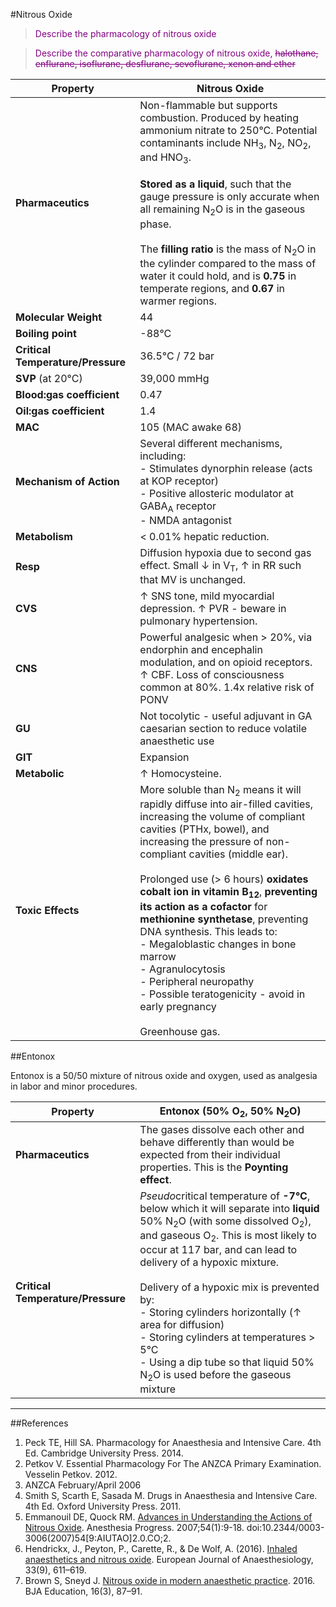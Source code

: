#Nitrous Oxide
> <p style="color:purple";> Describe the pharmacology of nitrous oxide </p>

<!--></!-->

> <p style="color:purple";> Describe the comparative pharmacology of nitrous oxide, <strike>halothane, enflurane, isoflurane, desflurane, sevoflurane, xenon and ether</strike></p>


|Property|Nitrous Oxide|
|--|--|
|**Pharmaceutics**|Non-flammable but supports combustion. Produced by heating ammonium nitrate to 250°C. Potential contaminants include NH<sub>3</sub>, N<sub>2</sub>, NO<sub>2</sub>, and HNO<sub>3</sub>.<br><br> **Stored as a liquid**, such that the gauge pressure is only accurate when all remaining N<sub>2</sub>O is in the gaseous phase.<br><br> The **filling ratio** is the mass of N<sub>2</sub>O in the cylinder compared to the mass of water it could hold, and is **0.75** in temperate regions, and **0.67** in warmer regions.
|**Molecular Weight**|44|
|**Boiling point**|-88°C|
|**Critical Temperature/Pressure**|36.5°C / 72 bar| 
|**SVP** (at 20°C)|39,000 mmHg
|**Blood:gas coefficient**|0.47|
|**Oil:gas coefficient**|1.4|
|**MAC**|105 (MAC awake 68)|
|**Mechanism of Action**|Several different mechanisms, including:<br>- Stimulates dynorphin release (acts at KOP receptor) <br>- Positive allosteric modulator at GABA<sub>A</sub> receptor<br>- NMDA antagonist|
|**Metabolism**|< 0.01% hepatic reduction.|
|**Resp**|Diffusion hypoxia due to second gas effect. Small ↓ in V<sub>T</sub>, ↑ in RR such that MV is unchanged.|
|**CVS**|↑ SNS tone, mild myocardial depression. ↑ PVR - beware in pulmonary hypertension.|
|**CNS**|Powerful analgesic when > 20%, via endorphin and encephalin modulation, and on opioid receptors. ↑ CBF. Loss of consciousness common at 80%. 1.4x relative risk of PONV|
|**GU**|Not tocolytic - useful adjuvant in GA caesarian section to reduce volatile anaesthetic use
|**GIT**|Expansion|
|**Metabolic**|↑ Homocysteine.|
|**Toxic Effects**|More soluble than N<sub>2</sub> means it will rapidly diffuse into air-filled cavities, increasing the volume of compliant cavities (PTHx, bowel), and increasing the pressure of non-compliant cavities (middle ear). <br><br> Prolonged use (> 6 hours) **oxidates cobalt ion in vitamin B<sub>12</sub>**, **preventing its action as a cofactor** for **methionine synthetase**, preventing DNA synthesis. This leads to: <br>- Megaloblastic changes in bone marrow <br>- Agranulocytosis<br>- Peripheral neuropathy <br>- Possible teratogenicity - avoid in early pregnancy <br><br> Greenhouse gas.|

##Entonox

Entonox is a 50/50 mixture of nitrous oxide and oxygen, used as analgesia in labor and minor procedures.

|Property|Entonox (50% O<sub>2</sub>, 50% N<sub>2</sub>O)
|--|--|
|**Pharmaceutics**| The gases dissolve each other and behave differently than would be expected from their individual properties. This is the **Poynting effect**.
|**Critical Temperature/Pressure**| *Pseudo*critical temperature of **-7°C**, below which it will separate into **liquid** 50% N<sub>2</sub>O (with some dissolved O<sub>2</sub>), and gaseous O<sub>2</sub>. This is most likely to occur at 117 bar, and can lead to delivery of a hypoxic mixture. <br><br> Delivery of a hypoxic mix is prevented by: <br>- Storing cylinders horizontally (↑ area for diffusion)<br> - Storing cylinders at temperatures > 5°C <br>- Using a dip tube so that liquid 50% N<sub>2</sub>O is used before the gaseous mixture

---

##References
1. Peck TE, Hill SA. Pharmacology for Anaesthesia and Intensive Care. 4th Ed. Cambridge University Press. 2014.  
2. Petkov V. Essential Pharmacology For The ANZCA Primary Examination. Vesselin Petkov. 2012.
3. ANZCA February/April 2006
4. Smith S, Scarth E, Sasada M. Drugs in Anaesthesia and Intensive Care. 4th Ed. Oxford University Press. 2011.
5. Emmanouil DE, Quock RM. [Advances in Understanding the Actions of Nitrous Oxide](http://www.anesthesiaprogress.org/doi/abs/10.2344/0003-3006%282007%2954%5B9%3AAIUTAO%5D2.0.CO%3B2). Anesthesia Progress. 2007;54(1):9-18. doi:10.2344/0003-3006(2007)54[9:AIUTAO]2.0.CO;2.
6. Hendrickx, J., Peyton, P., Carette, R., & De Wolf, A. (2016). [Inhaled anaesthetics and nitrous oxide](https://www.ncbi.nlm.nih.gov/pmc/articles/PMC2614651/). European Journal of Anaesthesiology, 33(9), 611–619.
7. Brown S, Sneyd J. [Nitrous oxide in modern anaesthetic practice](https://academic.oup.com/bjaed/article-pdf/16/3/87/9436668/mkv019.pdf). 2016. BJA Education, 16(3), 87–91.
